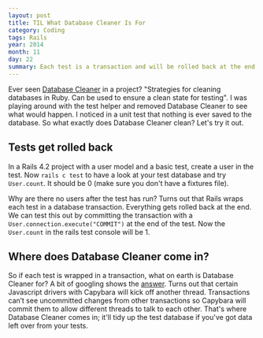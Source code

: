 ```yaml
---
layout: post
title: TIL What Database Cleaner Is For
category: Coding
tags: Rails
year: 2014
month: 11
day: 22
summary: Each test is a transaction and will be rolled back at the end of the test. Database Cleaner is for tidying up left over data from integration tests where data can be committed since the database and 'browser' are running in different threads.
---
```


Ever seen [Database Cleaner](https://github.com/DatabaseCleaner/database_cleaner) in a project? "Strategies for cleaning databases in Ruby. Can be used to ensure a clean state for testing". I was playing around with the test helper and removed Database Cleaner to see what would happen. I noticed in a unit test that nothing is ever saved to the database. So what exactly does Database Cleaner clean? Let's try it out.

## Tests get rolled back
In a Rails 4.2 project with a user model and a basic test, create a user in the test. Now `rails c test` to have a look at your test database and try `User.count`. It should be 0 (make sure you don't have a fixtures file).

Why are there no users after the test has run? Turns out that Rails wraps each test in a database transaction. Everything gets rolled back at the end. We can test this out by committing the transaction with a `User.connection.execute("COMMIT")` at the end of the test. Now the `User.count` in the rails test console will be 1.

## Where does Database Cleaner come in?
So if each test is wrapped in a transaction, what on earth is Database Cleaner for? A bit of googling shows the [answer](https://github.com/jnicklas/capybara/blob/master/README.md#transactions-and-database-setup). Turns out that certain Javascript drivers with Capybara will kick off another thread. Transactions can’t see uncommitted changes from other transactions so Capybara will commit them to allow different threads to talk to each other. That's where Database Cleaner comes in; it'll tidy up the test database if you've got data left over from your tests.



